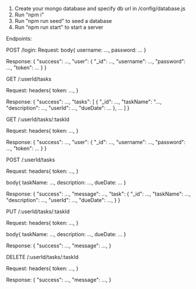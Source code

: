 1) Create your mongo database and specify db url in /config/database.js
2) Run "npm i"
3) Run "npm run seed" to seed a database
4) Run "npm run start" to start a server

Endpoints:

POST /login:
Request:
body{
    username: ...,
    password: ...
}

Response:
{
    "success": ...,
    "user": {
        "_id": ...,
        "username": ...,
        "password": ...,
        "token": ...
    }
}


GET /:userId/tasks

Request:
headers{
    token: ...,
}

Response:
{
    "success": ...,
    "tasks": [
        {
            "_id": ...,
            "taskName": "...,
            "description": ...,
            "userId": ...,
            "dueDate": ...
        },
      ...
    ]
}


GET /:userId/tasks/:taskId

Request:
headers{
    token: ...,
}

Response:
{
    "success": ...,
    "user": {
        "_id": ...,
        "username": ...,
        "password": ...,
        "token": ...
    }
}


POST /:userId/tasks

Request:
headers{
    token: ...,
}

body{
    taskName: ...,
    description: ...,
    dueDate: ...
}

Response:
{
    "success": ...,
    "message": ...,
    "task": {
        "_id": ...,
        "taskName": ...,
        "description": ...,
        "userId": ...,
        "dueDate": ...,
    }
}

PUT /:userId/tasks/:taskId

Request:
headers{
    token: ...,
}

body{
    taskName: ...,
    description: ...,
    dueDate: ...
}

Response:
{
    "success": ...,
    "message": ...,
}


DELETE /:userId/tasks/:taskId

Request:
headers{
    token: ...,
}

Response:
{
    "success": ...,
    "message": ...,
}